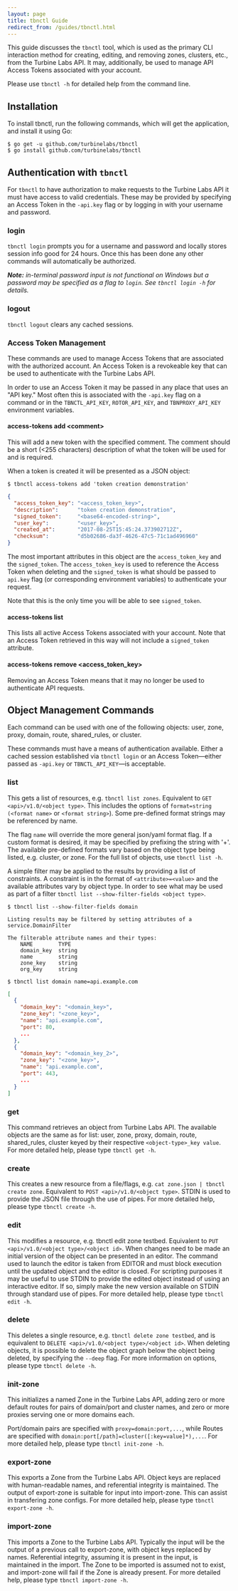 ```yaml
---
layout: page
title: tbnctl Guide
redirect_from: /guides/tbnctl.html
---
```


[//]: # ( Copyright 2018 Turbine Labs, Inc.                                   )
[//]: # ( you may not use this file except in compliance with the License.    )
[//]: # ( You may obtain a copy of the License at                             )
[//]: # (                                                                     )
[//]: # (     http://www.apache.org/licenses/LICENSE-2.0                      )
[//]: # (                                                                     )
[//]: # ( Unless required by applicable law or agreed to in writing, software )
[//]: # ( distributed under the License is distributed on an "AS IS" BASIS,   )
[//]: # ( WITHOUT WARRANTIES OR CONDITIONS OF ANY KIND, either express or     )
[//]: # ( implied. See the License for the specific language governing        )
[//]: # ( permissions and limitations under the License.                      )

[//]: # (Guide to the tbnctl tool)
This guide discusses the `tbnctl` tool, which is used as the primary CLI
interaction method for creating, editing, and removing zones, clusters, etc.,
from the Turbine Labs API. It may, additionally, be used to manage API Access
Tokens associated with your account.

Please use `tbnctl -h` for detailed help from the command line.

## Installation
To install tbnctl, run the following commands, which will get the application,
and install it using Go:

```console
$ go get -u github.com/turbinelabs/tbnctl
$ go install github.com/turbinelabs/tbnctl
```

## Authentication with `tbnctl`

For `tbnctl` to have authorization to make requests to the Turbine Labs API it
must have access to valid credentials. These may be provided by specifying an
Access Token in the `-api.key` flag or by logging in with your username and
password.

### login

`tbnctl login` prompts you for a username and password and locally stores
session info good for 24 hours. Once this has been done any other commands
will automatically be authorized.

_**Note:** in-terminal password input is not functional on Windows but a password
may be specified as a flag to `login`. See `tbnctl login -h` for details._

### logout

`tbnctl logout` clears any cached sessions.

### Access Token Management

These commands are used to manage Access Tokens that are associated with the
authorized account. An Access Token is a revokeable key that can be used to
authenticate with the Turbine Labs API.

In order to use an Access Token it may be passed in any place that uses an
"API key." Most often this is associated with the `-api.key` flag on a
command or in the `TBNCTL_API_KEY`, `ROTOR_API_KEY`, and `TBNPROXY_API_KEY`
environment variables.

#### access-tokens add &lt;comment&gt;

This will add a new token with the specified comment. The comment should be a
short (<255 characters) description of what the token will be used for and is
required.

When a token is created it will be presented as a JSON object:

```console
$ tbnctl access-tokens add 'token creation demonstration'
```
```json
{
  "access_token_key": "<access_token_key>",
  "description":      "token creation demonstration",
  "signed_token":     "<base64-encoded-string>",
  "user_key":         "<user_key>",
  "created_at":       "2017-08-25T15:45:24.373902712Z",
  "checksum":         "d5b02686-da3f-4626-47c5-71c1ad496960"
}
```

The most important attributes in this object are the `access_token_key` and the
`signed_token`. The `access_token_key` is used to reference the Access Token when
deleting and the `signed_token` is what should be passed to `api.key` flag (or
corresponding environment variables) to authenticate your request.

Note that this is the only time you will be able to see `signed_token`.

#### access-tokens list

This lists all active Access Tokens associated with your account. Note that
an Access Token retrieved in this way will not include a `signed_token`
attribute.

#### access-tokens remove &lt;access\_token\_key&gt;

Removing an Access Token means that it may no longer be used to authenticate
API requests.

## Object Management Commands

Each command can be used with one of the following objects: user, zone, proxy,
domain, route, shared\_rules, or cluster.

These commands must have a means of authentication available. Either a cached
session established via `tbnctl login` or an Access Token&mdash;either passed
as `-api.key` or `TBNCTL_API_KEY`&mdash;is acceptable.

### list

This gets a list of resources, e.g. `tbnctl list zones`. Equivalent to
`GET <api>/v1.0/<object type>`. This includes the options of
`format=string (<format name>` or `<format string>`). Some pre-defined format
strings may be referenced by name.

The flag `name` will override the more general json/yaml format flag. If a
custom format is desired, it may be specified by prefixing the string with '+'.
The available pre-defined formats vary based on the object type being listed,
e.g. cluster, or zone. For the full list of objects, use `tbnctl list -h`.

A simple filter may be applied to the results by providing a list of constraints.
A constraint is in the format of `<attribute>=<value>` and the available
attributes vary by object type. In order to see what may be used as part of a
filter `tbnctl list --show-filter-fields <object type>`.

```console
$ tbnctl list --show-filter-fields domain
```
```shell
Listing results may be filtered by setting attributes of a service.DomainFilter

The filterable attribute names and their types:
    NAME        TYPE
    domain_key  string
    name        string
    zone_key    string
    org_key     string
```

```console
$ tbnctl list domain name=api.example.com
```
```json
[
  {
    "domain_key": "<domain_key>",
    "zone_key": "<zone_key>",
    "name": "api.example.com",
    "port": 80,
    ...
  },
  {
    "domain_key": "<domain_key_2>",
    "zone_key": "<zone_key>",
    "name": "api.example.com",
    "port": 443,
    ...
  }
]
```

### get

This command retrieves an object from Turbine Labs API. The available objects
are the same as for list: user, zone, proxy, domain, route, shared_rules,
cluster keyed by their respective `<object-type>_key value`. For more detailed
help, please type `tbnctl get -h`.

### create

This creates a new resource from a file/flags, e.g. `cat zone.json | tbnctl
create zone`. Equivalent to `POST <api>/v1.0/<object type>`. STDIN is used to
provide the JSON file through the use of pipes. For more detailed help, please
type `tbnctl create -h`.

### edit

This modifies a resource, e.g. tbnctl edit zone testbed. Equivalent to
`PUT <api>/v1.0/<object type>/<object id>`. When changes need to be made an
initial version of the object can be presented in an editor. The command used
to launch the editor is taken from EDITOR and must block execution until the
updated object and the editor is closed. For scripting purposes it may be
useful to use STDIN to provide the edited object instead of using an
interactive editor. If so, simply make the new version available on STDIN
through standard use of pipes. For more detailed help, please type
`tbnctl edit -h`.

### delete

This deletes a single resource, e.g. `tbnctl delete zone testbed`, and is
equivalent to `DELETE <api>/v1.0/<object type>/<object id>`. When deleting
objects, it is possible to delete the object graph below the object being
deleted, by specifying the `--deep` flag. For more information on options,
please type `tbnctl delete -h`.

### init-zone

This initializes a named Zone in the Turbine Labs API, adding zero or more
default routes for pairs of domain/port and cluster names, and zero or more
proxies serving one or more domains each.

Port/domain pairs are specified with `proxy=domain:port,...`, while Routes are
specified with `domain:port[/path]=cluster([:key=value]*),...`. For more
detailed help, please type `tbnctl init-zone -h`.

### export-zone

This exports a Zone from the Turbine Labs API. Object keys are replaced with
human-readable names, and referential integrity is maintained. The output of
export-zone is suitable for input into import-zone. This can assist in
transfering zone configs. For more detailed help, please type `tbnctl
export-zone -h`.

### import-zone
This imports a Zone to the Turbine Labs API. Typically the input will be the
output of a previous call to export-zone, with object keys replaced by names.
Referential integrity, assuming it is present in the input, is maintained in
the import. The Zone to be imported is assumed not to exist, and import-zone
will fail if the Zone is already present. For more detailed help, please type
`tbnctl import-zone -h`.
